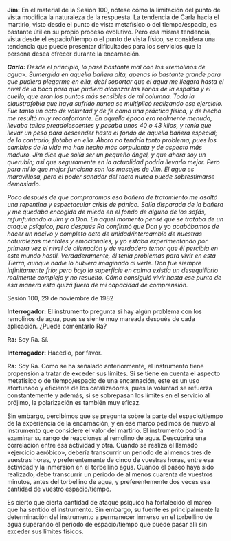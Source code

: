 <p><strong>Jim:</strong> En el material de la Sesión 100, nótese cómo la limitación del punto de vista modifica la naturaleza de la respuesta. La tendencia de Carla hacia el martirio, visto desde el punto de vista metafísico o del tiempo/espacio, es bastante útil en su propio proceso evolutivo. Pero esa misma tendencia, vista desde el espacio/tiempo o el punto de vista físico, se considera una tendencia que puede presentar dificultades para los servicios que la persona desea ofrecer durante la encarnación.</p>
<p><em><strong>Carla:</strong> Desde el principio, lo pasé bastante mal con los «remolinos de agua». Sumergida en aquella bañera alta, apenas lo bastante grande para que pudiera plegarme en ella, debí soportar que el agua me llegara hasta el nivel de la boca para que pudiera alcanzar las zonas de la espalda y el cuello, que eran los puntos más sensibles de mi columna. Toda la claustrofobia que haya sufrido nunca se multiplicó realizando ese ejercicio. Fue tanto un acto de voluntad y de fe como una práctica física, y de hecho me resultó muy reconfortante. En aquella época era realmente menuda, llevaba tallas preadolescentes y pesaba unos 40 o 43 kilos, y tenía que llevar un peso para descender hasta el fondo de aquella bañera especial; de lo contrario, flotaba en ella. Ahora no tendría tanto problema, pues los cambios de la vida me han hecho más corpulenta y de aspecto más maduro. Jim dice que solía ser un pequeño ángel, y que ahora soy un querubín; así que seguramente en la actualidad podría llevarlo mejor. Pero para mí lo que mejor funciona son los masajes de Jim. El agua es maravillosa, pero el poder sanador del tacto nunca puede sobrestimarse demasiado.</em></p>
<p><em>Poco después de que compráramos esa bañera de tratamiento me asaltó una repentina y espectacular crisis de pánico. Salía disparada de la bañera y me quedaba encogida de miedo en el fondo de alguno de los sofás, refunfuñando a Jim y a Don. En aquel momento pensé que se trataba de un ataque psíquico, pero después Ra confirmó que Don y yo acabábamos de hacer un nocivo y completo acto de unidad/intercambio de nuestras naturalezas mentales y emocionales, y yo estaba experimentando por primera vez el nivel de alienación y de verdadero temor que él percibía en este mundo hostil. Verdaderamente, él tenía problemas para vivir en esta Tierra, aunque nadie lo hubiera imaginado al verle. Don fue siempre infinitamente frío; pero bajo la superficie en calma existía un desequilibrio realmente complejo y no resuelto. Cómo consiguió vivir hasta ese punto de esa manera está quizá fuera de mi capacidad de comprensión.</em></p>
<p class="transcript-sub-title">Sesión 100, 29 de noviembre de 1982</p>
<p><strong>Interrogador:</strong> El instrumento pregunta si hay algún problema con los remolinos de agua, pues se siente muy mareada después de cada aplicación. ¿Puede comentarlo Ra?</p>
<p><strong>Ra:</strong> Soy Ra. Sí.</p>
<p><strong>Interrogador:</strong> Hacedlo, por favor.</p>
<p><strong>Ra:</strong> Soy Ra. Como se ha señalado anteriormente, el instrumento tiene propensión a tratar de exceder sus límites. Si se tiene en cuenta el aspecto metafísico o de tiempo/espacio de una encarnación, este es un uso afortunado y eficiente de los catalizadores, pues la voluntad se refuerza constantemente y además, si se sobrepasan los límites en el servicio al prójimo, la polarización es también muy eficaz.</p>
<p>Sin embargo, percibimos que se pregunta sobre la parte del espacio/tiempo de la experiencia de la encarnación, y en ese marco pedimos de nuevo al instrumento que considere el valor del martirio. El instrumento podría examinar su rango de reacciones al remolino de agua. Descubrirá una correlación entre esa actividad y otra. Cuando se realiza el llamado «ejercicio aeróbico», debería transcurrir un periodo de al menos tres de vuestras horas, y preferentemente de cinco de vuestras horas, entre esa actividad y la inmersión en el torbellino agua. Cuando el paseo haya sido realizado, debe transcurrir un periodo de al menos cuarenta de vuestros minutos, antes del torbellino de agua, y preferentemente dos veces esa cantidad de vuestro espacio/tiempo.</p>
<p>Es cierto que cierta cantidad de ataque psíquico ha fortalecido el mareo que ha sentido el instrumento. Sin embargo, su fuente es principalmente la determinación del instrumento a permanecer inmerso en el torbellino de agua superando el periodo de espacio/tiempo que puede pasar allí sin exceder sus límites físicos.</p>